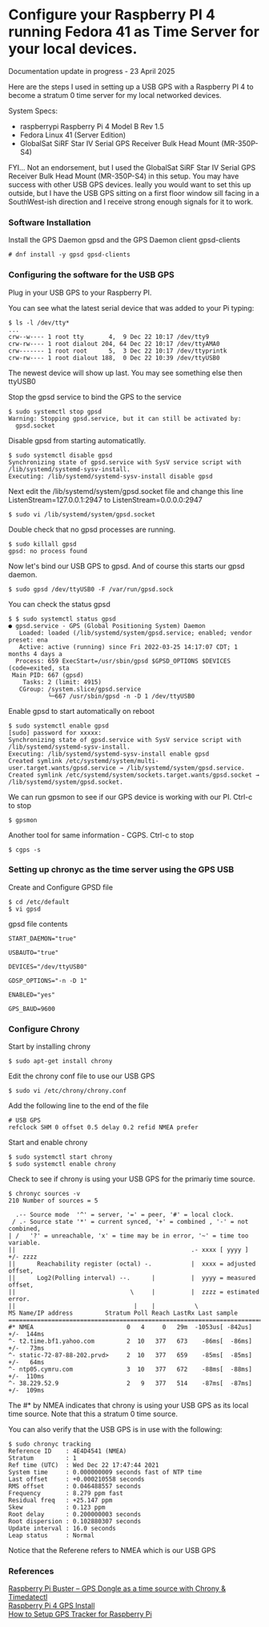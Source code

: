 # Configure your Raspberry PI 4 running Fedora 41 as Time Server for your local devices.

Documentation update in progress - 23 April 2025

Here are the steps I used in setting up a USB GPS with a Raspberry PI 4 to become a stratum 0 time server for my local networked devices.

System Specs:
- raspberrypi Raspberry Pi 4 Model B Rev 1.5
- Fedora Linux 41 (Server Edition)
- GlobalSat SiRF Star IV Serial GPS Receiver Bulk Head Mount (MR-350P-S4)


FYI... Not an endorsement, but I used the GlobalSat SiRF Star IV Serial GPS Receiver Bulk Head Mount (MR-350P-S4) in this setup.  You may have success with other USB GPS devices.  Ieally you would want to set this up outside, but I have the USB GPS sitting on a first floor window sill facing in a SouthWest-ish direction and I receive strong enough signals for it to work.

### Software Installation  

Install the GPS Daemon gpsd and the GPS Daemon client gpsd-clients
```
# dnf install -y gpsd gpsd-clients
```
### Configuring the software for the USB GPS

Plug in your USB GPS to your Raspberry PI. 

You can see what the latest serial device that was added to your Pi typing:
```
$ ls -l /dev/tty*
...
crw--w---- 1 root tty       4,  9 Dec 22 10:17 /dev/tty9
crw-rw---- 1 root dialout 204, 64 Dec 22 10:17 /dev/ttyAMA0
crw------- 1 root root      5,  3 Dec 22 10:17 /dev/ttyprintk
crw-rw---- 1 root dialout 188,  0 Dec 22 10:39 /dev/ttyUSB0
```
The newest device will show up last.  You may see something else then ttyUSB0

Stop the gpsd service to bind the GPS to the service
```
$ sudo systemctl stop gpsd
Warning: Stopping gpsd.service, but it can still be activated by:
  gpsd.socket
```
Disable gpsd from starting automaticatlly.

```
$ sudo systemctl disable gpsd
Synchronizing state of gpsd.service with SysV service script with /lib/systemd/systemd-sysv-install.
Executing: /lib/systemd/systemd-sysv-install disable gpsd
```

Next edit the /lib/systemd/system/gpsd.socket file and change this line ListenStream=127.0.0.1:2947 to ListenStream=0.0.0.0:2947
```
$ sudo vi /lib/systemd/system/gpsd.socket
```

Double check that no gpsd processes are running.
```
$ sudo killall gpsd
gpsd: no process found
```

Now let's bind our USB GPS to gpsd.  And of course this starts our gpsd daemon.
```
$ sudo gpsd /dev/ttyUSB0 -F /var/run/gpsd.sock
```

You can check the status gpsd
```
$ $ sudo systemctl status gpsd
● gpsd.service - GPS (Global Positioning System) Daemon
   Loaded: loaded (/lib/systemd/system/gpsd.service; enabled; vendor preset: ena
   Active: active (running) since Fri 2022-03-25 14:17:07 CDT; 1 months 4 days a
  Process: 659 ExecStart=/usr/sbin/gpsd $GPSD_OPTIONS $DEVICES (code=exited, sta
 Main PID: 667 (gpsd)
    Tasks: 2 (limit: 4915)
   CGroup: /system.slice/gpsd.service
           └─667 /usr/sbin/gpsd -n -D 1 /dev/ttyUSB0
```

Enable gpsd to start automatically on reboot
```
$ sudo systemctl enable gpsd
[sudo] password for xxxxx: 
Synchronizing state of gpsd.service with SysV service script with /lib/systemd/systemd-sysv-install.
Executing: /lib/systemd/systemd-sysv-install enable gpsd
Created symlink /etc/systemd/system/multi-user.target.wants/gpsd.service → /lib/systemd/system/gpsd.service.
Created symlink /etc/systemd/system/sockets.target.wants/gpsd.socket → /lib/systemd/system/gpsd.socket.
```

We can run gpsmon to see if our GPS device is working with our PI.  Ctrl-c to stop 
```
$ gpsmon
```

Another tool for same information - CGPS.   Ctrl-c to stop
```
$ cgps -s
```


### Setting up chronyc as the time server using the GPS USB

Create and Configure GPSD file

```
$ cd /etc/default
$ vi gpsd
```

gpsd file contents
```
START_DAEMON="true"

USBAUTO="true"

DEVICES="/dev/ttyUSB0"

GDSP_OPTIONS="-n -D 1"

ENABLED="yes"

GPS_BAUD=9600
```

### Configure Chrony 

Start by installing chrony
```
$ sudo apt-get install chrony
```

Edit the chrony conf file to use our USB GPS
```
$ sudo vi /etc/chrony/chrony.conf
```

Add the following line to the end of the file
```
# USB GPS
refclock SHM 0 offset 0.5 delay 0.2 refid NMEA prefer
```

Start and enable chrony
```
$ sudo systemctl start chrony
$ sudo systemctl enable chrony
```

Check to see if chrony is using your USB GPS for the primariy time source. 
```
$ chronyc sources -v
210 Number of sources = 5

  .-- Source mode  '^' = server, '=' = peer, '#' = local clock.
 / .- Source state '*' = current synced, '+' = combined , '-' = not combined,
| /   '?' = unreachable, 'x' = time may be in error, '~' = time too variable.
||                                                 .- xxxx [ yyyy ] +/- zzzz
||      Reachability register (octal) -.           |  xxxx = adjusted offset,
||      Log2(Polling interval) --.      |          |  yyyy = measured offset,
||                                \     |          |  zzzz = estimated error.
||                                 |    |           \
MS Name/IP address         Stratum Poll Reach LastRx Last sample               
===============================================================================
#* NMEA                          0   4     0   29m  -1053us[ -842us] +/-  144ms
^- t2.time.bf1.yahoo.com         2  10   377   673    -86ms[  -86ms] +/-   73ms
^- static-72-87-88-202.prvd>     2  10   377   659    -85ms[  -85ms] +/-   64ms
^- ntp05.cymru.com               3  10   377   672    -88ms[  -88ms] +/-  110ms
^- 38.229.52.9                   2   9   377   514    -87ms[  -87ms] +/-  109ms

```
The #* by NMEA indicates that chrony is using your USB GPS as its local time source. Note that this a stratum 0 time source.

You can also verify that the USB GPS is in use with the following:
```
$ sudo chronyc tracking
Reference ID    : 4E4D4541 (NMEA)
Stratum         : 1
Ref time (UTC)  : Wed Dec 22 17:47:44 2021
System time     : 0.000000009 seconds fast of NTP time
Last offset     : +0.000210558 seconds
RMS offset      : 0.046488557 seconds
Frequency       : 8.279 ppm fast
Residual freq   : +25.147 ppm
Skew            : 0.123 ppm
Root delay      : 0.200000003 seconds
Root dispersion : 0.102880307 seconds
Update interval : 16.0 seconds
Leap status     : Normal
```

Notice that the Referene refers to NMEA which is our USB GPS


### References 
[Raspberry Pi Buster – GPS Dongle as a time source with Chrony & Timedatectl](https://photobyte.org/raspberry-pi-stretch-gps-dongle-as-a-time-source-with-chrony-timedatectl/)  
[Raspberry Pi 4 GPS Install](https://www.youtube.com/watch?v=isVHkovZuSM)  
[How to Setup GPS Tracker for Raspberry Pi](https://www.youtube.com/watch?v=A1zmhxcUOxw)

